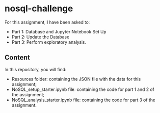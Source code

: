 # nosql-challenge


For this assignment, I have been asked to:

- Part 1: Database and Jupyter Notebook Set Up
- Part 2: Update the Database
- Part 3: Perform exploratory analysis. 

## Content

In this repository, you will find:

- Resources folder: containing the JSON file with the data for this assignment; 
- NoSQL_setup_starter.ipynb file: containing the code for part 1 and 2 of the assignment;
- NoSQL_analysis_starter.ipynb file: containing the code for part 3 of the assignment. 

